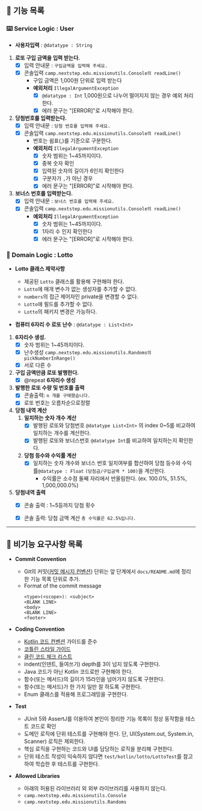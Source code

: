 ## 🚀 기능 목록

### ⌨️ Service Logic : User
- **사용자입력** : `@datatype : String`
1. **로또 구입 금액을 입력 받는다.**
   - [x] 입력 안내문 : `구입금액을 입력해 주세요.`
   - [x] 콘솔입력 `camp.nextstep.edu.missionutils.Console의 readLine()`
     -  구입 금액은 1,000원 단위로 입력 받는다
     -  **예외처리** `IllegalArgumentException`
        - [x] `@datatype : Int` 1,000원으로 나누어 떨어지지 않는 경우 예외 처리한다.
        - [x] 에러 문구는 "[ERROR]"로 시작해야 한다.
    
2. **당첨번호를 입력받는다.**
   - [x] 입력 안내문 : `당첨 번호를 입력해 주세요.`
   - [x] 콘솔입력 `camp.nextstep.edu.missionutils.Console의 readLine()`
     -  번호는 쉼표(,)를 기준으로 구분한다.
     -  **예외처리** `IllegalArgumentException`
          - [x] 숫자 범위는 1~45까지이다.
          - [x] 중복 숫자 확인
          - [x] 입력된 숫자의 길이가 6인지 확인한다
          - [x] 구분자가 `,`가 아닌 경우
          - [x] 에러 문구는 "[ERROR]"로 시작해야 한다.
3. **보너스 번호를 입력받는다.**
   - [x] 입력 안내문 : `보너스 번호를 입력해 주세요.`
   - [x] 콘솔입력 `camp.nextstep.edu.missionutils.Console의 readLine()`
     -  **예외처리** `IllegalArgumentException`
          - [x] 숫자 범위는 1~45까지이다.
          - [x] 1자리 수 인지 확인한다
          - [x] 에러 문구는 "[ERROR]"로 시작해야 한다.

### 🧮 Domain Logic : Lotto
- **Lotto 클래스 제약사항**
  - 제공된 `Lotto` 클래스를 활용해 구현해야 한다.
  - `Lotto`에 매개 변수가 없는 생성자를 추가할 수 없다.
  - `numbers`의 접근 제어자인 private을 변경할 수 없다.
  - `Lotto`에 필드를 추가할 수 없다.
  - `Lotto`의 패키지 변경은 가능하다.

- **컴퓨터 6자리 수 로또 난수** : `@datatype : List<Int>`

1. **6자리수 생성.**
    - [x] 숫자 범위는 1~45까지이다.
    - [x] 난수생성 `camp.nextstep.edu.missionutils.Randoms의 pickNumberInRange()`
    - [x] 서로 다른 수
2. **구입 금액만큼 로또 발행한다.**
   - [x] @repeat **6자리수 생성**
3. **발행한 로또 수량 및 번호를 출력**
   - [x]  콘솔출력: `n 개를 구매했습니다.`
   - [x]  로또 번호는 오름차순으로정렬
4. **당첨 내역 계산**
   1. **일치하는 숫자 개수 계산**
      - [x] 발행된 로또와 당첨번호 `@datatype List<Int>` 의 index 0~5를 비교하여 일치하는 개수를 계산한다.
      - [x] 발행된 로또와 보너스번호 `@datatype Int`를 비교하여 일치하는지 확인한다.
   2. **당첨 등수와 수익률 계산** 
       - [x] 일치하는 숫자 개수와 보너스 번호 일치여부를 합산하여 당첨 등수와 수익률`@datatype : Float` `(당첨금/구입금액 * 100)`을 계산한다.
         - 수익률은 소수점 둘째 자리에서 반올림한다. (ex. 100.0%, 51.5%, 1,000,000.0%)
5. **당첨내역 출력**
   - [x] 콘솔 출력 : 1~5등까지 당첨 횟수
   - [x] 콘솔 출력: 당첨 금액 계산 `총 수익률은 62.5%입니다.`


---
## 📌 비기능 요구사항 목록
- **Commit Convention**
  - Git의 커밋([커밋 메시지 컨벤션](https://gist.github.com/stephenparish/9941e89d80e2bc58a153)) 단위는 앞 단계에서 `docs/README.md`에 정리한 기능 목록 단위로 추가.
  - Format of the commit message
    ```
    <type>(<scope>): <subject>
    <BLANK LINE>
    <body>
    <BLANK LINE>
    <footer>
    ```

- **Coding Convention**
  - [Kotlin 코드 컨벤션](https://github.com/woowacourse/woowacourse-docs/tree/main/styleguide/kotlin) 가이드를 준수
  - [코틀린 스타일 가이드](https://developer.android.com/kotlin/style-guide?hl=ko)
  - [클린 코드 체크 리스트](https://github.com/woowacourse/woowacourse-docs/blob/main/cleancode/pr_checklist.md) 
  - indent(인덴트, 들여쓰기) depth를 3이 넘지 않도록 구현한다.
  - Java 코드가 아닌 Kotlin 코드로만 구현해야 한다.
  - 함수(또는 메서드)의 길이가 15라인을 넘어가지 않도록 구현한다.
  - 함수(또는 메서드)가 한 가지 일만 잘 하도록 구현한다.
  - Enum 클래스를 적용해 프로그래밍을 구현한다.

- **Test**
  - JUnit 5와 AssertJ를 이용하여 본인이 정리한 기능 목록이 정상 동작함을 테스트 코드로 확인
  - 도메인 로직에 단위 테스트를 구현해야 한다. 단, UI(System.out, System.in, Scanner) 로직은 제외한다.
  - 핵심 로직을 구현하는 코드와 UI를 담당하는 로직을 분리해 구현한다.
  - 단위 테스트 작성이 익숙하지 않다면 `test/kotlin/lotto/LottoTest`를 참고하여 학습한 후 테스트를 구현한다.
- **Allowed Libraries**
  - 아래의 허용된 라이브러리 외 외부 라이브러리를 사용하지 않는다.
  - `camp.nextstep.edu.missionutils.Console`
  - `camp.nextstep.edu.missionutils.Randoms`